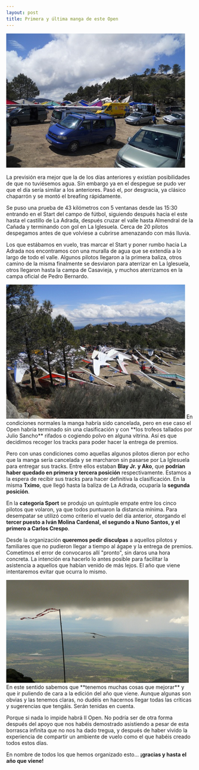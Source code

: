 ```yaml
---
layout: post
title: Primera y última manga de este Open
---
```


<img class="right" src="images/despegue_martes_1.jpg" alt="El despegue oeste la tarde del martes"/>

La previsión era mejor que la de los días anteriores y existían posibilidades de que no tuviésemos agua. Sin embargo ya en el despegue se pudo ver que el día sería similar a los anteriores. Pasó el, por desgracia, ya clásico chaparrón y se montó el breafing rápidamente.

Se puso una prueba de 43 kilómetros con 5 ventanas desde las 15:30 entrando en el Start del campo de fútbol, siguiendo después hacia el este hasta el castillo de La Adrada, después cruzar el valle hasta Almendral de la Cañada y terminando con gol en La Iglesuela. Cerca de 20 pilotos despegamos antes de que volviese a cubrirse amenazando con más lluvia.

Los que estábamos en vuelo, tras marcar el Start y poner rumbo hacia La Adrada nos encontramos con una muralla de agua que se extendía a lo largo de todo el valle. Algunos pilotos llegaron a la primera baliza, otros camino de la misma finalmente se desviaron para aterrizar en La Iglesuela, otros llegaron hasta la campa de Casavieja, y muchos aterrizamos en la campa oficial de Pedro Bernardo.

<img class="left" src="images/despegue_martes_2.jpg" alt="El despegue oeste la tarde del martes"/>
En condiciones normales la manga habría sido cancelada, pero en ese caso el Open habría terminado sin una clasificación y con **los trofeos tallados por Julio Sancho** rifados o cogiendo polvo en alguna vitrina. Así es que decidimos recoger los tracks para poder hacer la entrega de premios.

Pero con unas condiciones como aquellas algunos pilotos dieron por echo que la manga sería cancelada y se marcharon sin pasarse por La Iglesuela para entregar sus tracks. Entre ellos estaban **Blay Jr. y Ako**, que **podrían haber quedado en primera y tercera posición** respectivamente. Estamos a la espera de recibir sus tracks para hacer definitiva la clasificación. En la misma **Tximo**, que llegó hasta la baliza de La Adrada, ocuparía la **segunda posición**.

En la **categoría Sport** se produjo un quíntuple empate entre los cinco pilotos que volaron, ya que todos puntuaron la distancia mínima. Para desempatar se utilizó como criterio el vuelo del día anterior, otorgando el **tercer puesto a Iván Molina Cardenal, el segundo a Nuno Santos, y el primero a Carlos Crespo**.

Desde la organización **queremos pedir disculpas** a aquellos pilotos y familiares que no pudieron llegar a tiempo al ágape y la entrega de premios. Cometimos el error de convocaros allí "pronto", sin daros una hora concreta. La intención era hacerlo lo antes posible para facilitar la asistencia a aquellos que habían venido de más lejos. El año que viene intentaremos evitar que ocurra lo mismo.

<img class="right" src="images/berli.jpg" alt="Ala y nube"/>
En este sentido sabemos que **tenemos muchas cosas que mejorar** y que ir puliendo de cara a la edición del año que viene. Aunque algunas son obvias y las tenemos claras, no dudéis en hacernos llegar todas las críticas y sugerencias que tengáis. Serán tenidas en cuenta.

Porque si nada lo impide habrá II Open. No podría ser de otra forma después del apoyo que nos habéis demostrado asistiendo a pesar de esta borrasca infinita que no nos ha dado tregua, y después de haber vivido la experiencia de compartir un ambiente de vuelo como el que habéis creado todos estos días.

En nombre de todos los que hemos organizado esto... **¡gracias y hasta el año que viene!**
